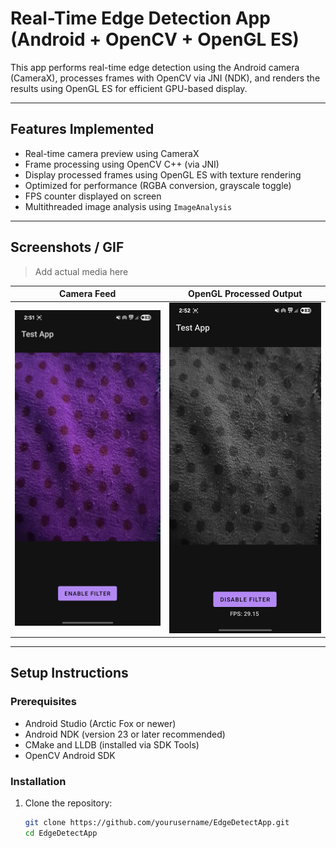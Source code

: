# Real-Time Edge Detection App (Android + OpenCV + OpenGL ES)

This app performs real-time edge detection using the Android camera (CameraX), processes frames with OpenCV via JNI (NDK), and renders the results using OpenGL ES for efficient GPU-based display.

---

## Features Implemented

-  Real-time camera preview using CameraX
-  Frame processing using OpenCV C++ (via JNI)
-  Display processed frames using OpenGL ES with texture rendering
-  Optimized for performance (RGBA conversion, grayscale toggle)
-  FPS counter displayed on screen
-  Multithreaded image analysis using `ImageAnalysis`

---

## Screenshots / GIF

> Add actual media here

| Camera Feed | OpenGL Processed Output |
|-------------|-------------------------|
| ![Camera](screenshots/camera_preview.jpg) | ![Processed](screenshots/processed_frame.jpg) |

---

##  Setup Instructions

### Prerequisites

- Android Studio (Arctic Fox or newer)
- Android NDK (version 23 or later recommended)
- CMake and LLDB (installed via SDK Tools)
- OpenCV Android SDK

###  Installation

1. Clone the repository:
   ```bash
   git clone https://github.com/yourusername/EdgeDetectApp.git
   cd EdgeDetectApp
